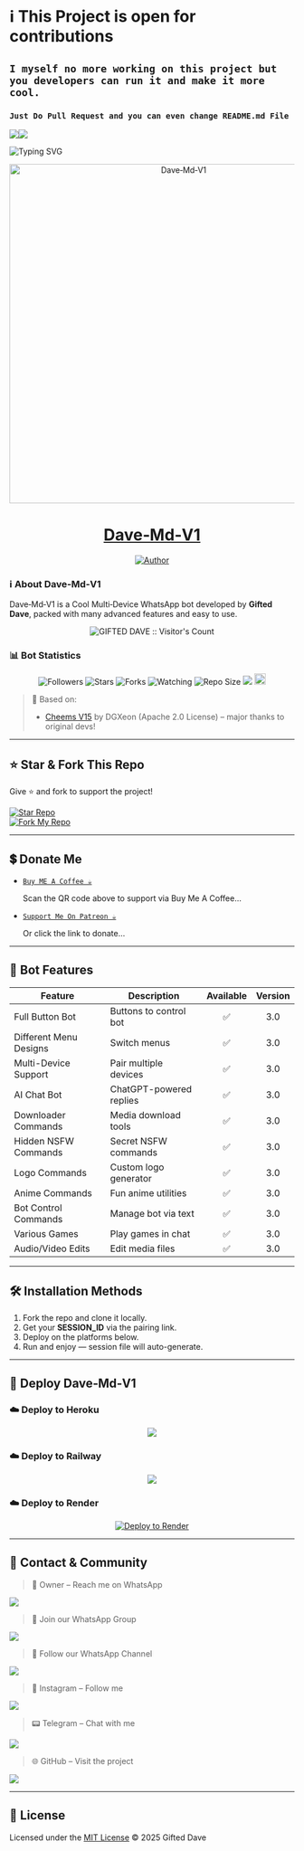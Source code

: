 # ℹ️ **This Project is open for contributions**
## `I myself no more working on this project but you developers can run it and make it more cool.`
### `Just Do Pull Request and you can even change README.md File`

<a><img src='https://i.imgur.com/LyHic3i.gif'/></a><a><img src='https://i.imgur.com/LyHic3i.gif'/></a>

![Typing SVG](https://readme-typing-svg.demolab.com?font=Ribeye&size=50&pause=1000&color=A93226&center=true&width=900&height=100&lines=Its%20Dave-Md-V1;%20Multi-Device%20WhatsApp%20Bot;%20Developed%20By%20GIFTED%20DAVE)

<p align="center">
  <a href="https://github.com/gifteddaves/Dave-Md-V1">
    <img alt="Dave‑Md‑V1" height="600" width="600" src="https://files.catbox.moe/wlblpx.jpg">
    <h1 align="center">Dave‑Md‑V1</h1>
  </a>
</p>

<p align="center">
  <a href="https://github.com/gifteddaves"><img title="Author" src="https://img.shields.io/badge/CREATOR-GIFTED%20DAVE%20SER-black.svg?style=for-the-badge&logo=github"></a>
</p>

### ℹ️ **About Dave‑Md‑V1**
Dave‑Md‑V1 is a Cool Multi‑Device WhatsApp bot developed by **Gifted Dave**, packed with many advanced features and easy to use.

<p align="center"><img src="https://profile-counter.glitch.me/{Dave‑Md‑V1}/count.svg" alt="GIFTED DAVE :: Visitor's Count" /></p>

### 📊 **Bot Statistics**
<p align="center">
<img title="Followers" src="https://img.shields.io/github/followers/gifteddaves?color=red&style=flat-square">
<img title="Stars" src="https://img.shields.io/github/stars/gifteddaves/Dave-Md-V1?color=blue&style=flat-square">
<img title="Forks" src="https://img.shields.io/github/forks/gifteddaves/Dave-Md-V1?color=red&style=flat-square">
<img title="Watching" src="https://img.shields.io/github/watchers/gifteddaves/Dave-Md-V1?label=Watchers&color=blue&style=flat-square">
<img title="Repo Size" src="https://img.shields.io/github/repo-size/gifteddaves/Dave-Md-V1?style=flat-square&color=green">
<img src="https://hits.seeyoufarm.com/api/count/incr/badge.svg?url=https%3A%2F%2Fgithub.com%2Fgifteddaves%2FDave-Md-V1&count_bg=%2379C83D&title_bg=%23555555&icon=probot.svg&icon_color=%2300FF6D&title=hits&edge_flat=false"/>
<img height="20" src="https://img.shields.io/badge/Maintained%3F-yes-green.svg">
</p>

> 🧠 Based on:  
> - [Cheems V15](https://github.com/DGXeon/CheemsBot-MD3) by DGXeon (Apache 2.0 License) – major thanks to original devs!

---

## ⭐ **Star & Fork This Repo**
Give ⭐ and fork to support the project!

[![Star Repo](https://img.shields.io/github/stars/gifteddaves/Dave-Md-V1?style=for-the-badge&logo=github)](https://github.com/gifteddaves/Dave-Md-V1/stargazers)  
[![Fork My Repo](https://img.shields.io/badge/Fork%20My%20Repo-Click%20Here-green?style=for-the-badge&logo=github)](https://github.com/gifteddaves/Dave-Md-V1/fork)

---

## 💲 **Donate Me**
- [`Buy ME A Coffee ☕`](https://i.ibb.co/SBXWb1R/donate.jpg)  
  <p align="left">Scan the QR code above to support via Buy Me A Coffee…</p>  
- [`Support Me On Patreon ☕`](https://www.patreon.com/ahmmikun/membership)  
  <p align="left">Or click the link to donate…</p>

---

## 🚀 **Bot Features**
| Feature | Description | Available | Version |
|--------|-------------|:---------:|:-------:|
| Full Button Bot | Buttons to control bot | ✅ | 3.0 |
| Different Menu Designs | Switch menus | ✅ | 3.0 |
| Multi-Device Support | Pair multiple devices | ✅ | 3.0 |
| AI Chat Bot | ChatGPT-powered replies | ✅ | 3.0 |
| Downloader Commands | Media download tools | ✅ | 3.0 |
| Hidden NSFW Commands | Secret NSFW commands | ✅ | 3.0 |
| Logo Commands | Custom logo generator | ✅ | 3.0 |
| Anime Commands | Fun anime utilities | ✅ | 3.0 |
| Bot Control Commands | Manage bot via text | ✅ | 3.0 |
| Various Games | Play games in chat | ✅ | 3.0 |
| Audio/Video Edits | Edit media files | ✅ | 3.0 |

---

## 🛠️ **Installation Methods**
1. Fork the repo and clone it locally.  
2. Get your **SESSION_ID** via the pairing link.  
3. Deploy on the platforms below.  
4. Run and enjoy — session file will auto-generate.

---

## 🚀 **Deploy Dave‑Md‑V1**

### ☁️ Deploy to Heroku  
<p align="center">
  <a href="https://heroku.com/deploy?template=https://github.com/gifteddaves/Dave-Md-V1" target="_blank">
    <img src="https://img.shields.io/badge/Deploy_to-Heroku-430098?style=for-the-badge&logo=heroku&logoColor=white">
  </a>
</p>

### ☁️ Deploy to Railway  
<p align="center">
  <a href="https://railway.app/new/template?repo=https://github.com/gifteddaves/Dave-Md-V1" target="_blank">
    <img src="https://img.shields.io/badge/Deploy_to-Railway-0b0b0b?style=for-the-badge&logo=railway&logoColor=white">
  </a>
</p>

### ☁️ Deploy to Render  
<p align="center">
  <a href="https://render.com/deploy?repo=https://github.com/gifteddaves/Dave-Md-V1" target="_blank">
    <img src="https://render.com/images/deploy-to-render-button.svg" alt="Deploy to Render">
  </a>
</p>

---

## 🔗 **Contact & Community**

> 👤 Owner – Reach me on WhatsApp  
<p align="left"><img src="https://img.shields.io/badge/WhatsApp%20Owner-Click%20Here-green?style=for-the-badge&logo=whatsapp&logoColor=white"></p>

> 💬 Join our WhatsApp Group  
<p align="left"><img src="https://img.shields.io/badge/WhatsApp%20Group-Click%20Here-blue?style=for-the-badge&logo=whatsapp&logoColor=white"></p>

> 📢 Follow our WhatsApp Channel  
<p align="left"><img src="https://img.shields.io/badge/WhatsApp%20Channel-Click%20Here-lightgrey?style=for-the-badge&logo=whatsapp&logoColor=white"></p>

> 📸 Instagram – Follow me  
<p align="left"><img src="https://img.shields.io/badge/Instagram-Click%20Here-purple?style=for-the-badge&logo=instagram&logoColor=white"></p>

> 📟 Telegram – Chat with me  
<p align="left"><img src="https://img.shields.io/badge/Telegram-Click%20Here-cyan?style=for-the-badge&logo=telegram&logoColor=white"></p>

> 🌐 GitHub – Visit the project  
<p align="left"><img src="https://img.shields.io/badge/GitHub-Dave--Md--V1-black?style=for-the-badge&logo=github"></p>

---

## 📜 **License**
Licensed under the [MIT License](./LICENSE) © 2025 Gifted Dave
